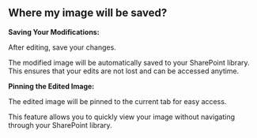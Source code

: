## Where my image will be saved?


<p><b>Saving Your Modifications:</b></p>
<p class="no-margin">After editing, save your changes.</p>
<p class="no-margin"></p>
<p class="no-margin">The modified image will be automatically saved to your SharePoint library. This ensures that your edits are not lost and can be accessed anytime.</p>
<p class="no-margin"></p>
<p class="no-margin"></p>
<p><b>Pinning the Edited Image:</b></p>
<p class="no-margin">The edited image will be pinned to the current tab for easy access.</p>
<p class="no-margin"></p>
<p class="no-margin">This feature allows you to quickly view your image without navigating through your SharePoint library.</p>
<p class="no-margin"></p>

 <Intercom />
<Hubspot />
<Clarity />
<GoogleAnalytics />
